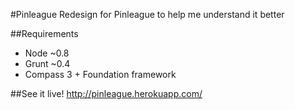 #Pinleague
Redesign for Pinleague to help me understand it better

##Requirements
* Node ~0.8
* Grunt ~0.4
* Compass 3 + Foundation framework

##See it live!
http://pinleague.herokuapp.com/
